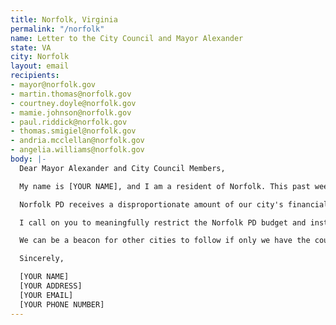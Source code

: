 ```yaml
---
title: Norfolk, Virginia
permalink: "/norfolk"
name: Letter to the City Council and Mayor Alexander
state: VA
city: Norfolk
layout: email
recipients:
- mayor@norfolk.gov
- martin.thomas@norfolk.gov
- courtney.doyle@norfolk.gov
- mamie.johnson@norfolk.gov
- paul.riddick@norfolk.gov
- thomas.smigiel@norfolk.gov
- andria.mcclellan@norfolk.gov
- angelia.williams@norfolk.gov
body: |-
  Dear Mayor Alexander and City Council Members,

  My name is [YOUR NAME], and I am a resident of Norfolk. This past week, our nation has been gripped by protests calling for rapid and meaningful reevaluation of the role of policing in our communities and an end to institutionalized racism. Accordingly, it has come to my attention that the budget for 2021 is being decided as these protests continue.

  Norfolk PD receives a disproportionate amount of our city's financial resources. In FY 2020, the Norfolk PD adopted $77,618,592 in total expenditures while the entire Norfolk Community Services Board's adopted expenditures totaled $25,078,661. While we’ve been spending extraordinary amounts on policing, we have not seen significant improvements to safety, homelessness, mental health, or affordability in our city.

  I call on you to meaningfully restrict the Norfolk PD budget and instead use those extraordinary resources towards solving homelessness, which is felt most by our Black neighbors and veterans. Social programs and education generally have been shown to be much more effective at promoting safety and social equity than policing and incarceration.

  We can be a beacon for other cities to follow if only we have the courage to change.

  Sincerely,

  [YOUR NAME]
  [YOUR ADDRESS]
  [YOUR EMAIL]
  [YOUR PHONE NUMBER]
---
```


